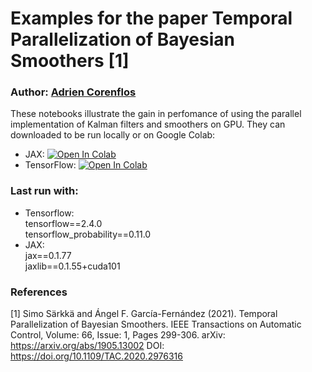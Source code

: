 # Examples for the paper Temporal Parallelization of Bayesian Smoothers [1]

### Author: [Adrien Corenflos](https://github.com/AdrienCorenflos/)

These notebooks illustrate the gain in perfomance of using the parallel implementation of Kalman filters and smoothers on GPU. They can downloaded to be run locally or on Google Colab:
- JAX: [![Open In Colab](https://colab.research.google.com/assets/colab-badge.svg)](https://colab.research.google.com/github/EEA-sensors/sequential-parallelization-examples/blob/main/python/temporal-parallelization-bayes-smoothers/parallel_kalman_jax.ipynb)
- TensorFlow: [![Open In Colab](https://colab.research.google.com/assets/colab-badge.svg)](https://colab.research.google.com/github/EEA-sensors/sequential-parallelization-examples/blob/main/python/temporal-parallelization-bayes-smoothers/parallel_kalman_tf.ipynb)

### Last run with:
- Tensorflow:  
  tensorflow==2.4.0  
  tensorflow_probability==0.11.0  
- JAX:  
  jax==0.1.77   
  jaxlib==0.1.55+cuda101  

### References
[1] Simo Särkkä and Ángel F. García-Fernández (2021). Temporal Parallelization of Bayesian Smoothers. IEEE Transactions on Automatic Control, Volume: 66, Issue: 1, Pages 299-306. arXiv: https://arxiv.org/abs/1905.13002 DOI: https://doi.org/10.1109/TAC.2020.2976316
